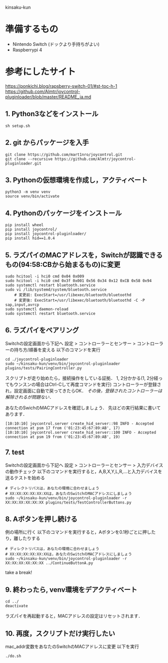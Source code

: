 kinsaku-kun 

# 準備するもの
- Nintendo Switch (ドックより手持ちがよい)
- Raspberrypi 4

# 参考にしたサイト
https://ponkichi.blog/rapsberry-switch-01/#st-toc-h-1
https://github.com/Almtr/joycontrol-pluginloader/blob/master/README_ja.md

## 1. Python3などをインストール
```
sh setup.sh
```

## 2. git からパッケージを入手
```
git clone https://github.com/mart1nro/joycontrol.git
git clone --recursive https://github.com/Almtr/joycontrol-pluginloader.git
```


## 3. Pythonの仮想環境を作成し，アクティベート
```
python3 -m venv venv
source venv/bin/activate
```

## 4. Pythonのパッケージをインストール
```
pip install wheel
pip install joycontrol/
pip install joycontrol-pluginloader/
pip install hid==1.0.4
```

## 5. ラズパイのMACアドレスを，Switchが認識できるもの(94:58:CBから始まるもの)に変更
```
sudo hcitool -i hci0 cmd 0x04 0x009
sudo hcitool -i hci0 cmd 0x3f 0x001 0x56 0x34 0x12 0xCB 0x58 0x94
sudo systemctl restart bluetooth.service
sudo vi /lib/systemd/system/bluetooth.service
	# 変更前: ExecStart=/usr/libexec/bluetooth/bluetoothd
	# 変更後: ExecStart=/usr/libexec/bluetooth/bluetoothd -C -P sap,input,avrcp
sudo systemctl daemon-reload
sudo systemctl restart bluetooth.service
```

## 6. ラズパイをペアリング
Switchの設定画面から下記へ
 設定 > コントローラーとセンサー > コントローラーの持ち方/順番を変える
以下のコマンドを実行
```
cd ./joycontrol-pluginloader
sudo ~/kinsaku-kun/venv/bin/joycontrol-pluginloader plugins/tests/PairingController.py
```
スクリプトが走り始めたら，接続操作をしている証拠．
1, 2分かかる(1, 2分経ってもウンスンの場合はCtrl-Cして再度コマンドを実行)
コントローラーが登録され，設定画面に自動で戻ってきたらOK．
*その後，登録されたコントローラーは解除されるが問題ない．*

あなたのSwichのMACアドレスを確認しましょう．
先ほどの実行結果に書いてあります．
```
[10:10:10] joycontrol.server create_hid_server::98 INFO - Accepted connection at psm 17 from ('01:23:45:67:89:AB', 17)
[10:10:10] joycontrol.server create_hid_server::100 INFO - Accepted connection at psm 19 from ('01:23:45:67:89:AB', 19)
```

## 7. test
Switchの設定画面から下記へ
設定 > コントローラーとセンサー > 入力デバイスの動作チェック
以下のコマンドを実行すると，A,B,X,Y,L,R,...と入力デバイスを送るテストを始める
```
# ディレクトリパスは，あなたの環境に合わせましょう
# XX:XX:XX:XX:XX:XXは，あなたのSwitchのMACアドレスにしましょう
sudo ~/kinsaku-kun/venv/bin/joycontrol-pluginloader -r XX:XX:XX:XX:XX:XX plugins/tests/TestControllerButtons.py
```

## 8. Aボタンを押し続ける
例の場所に行く
以下のコマンドを実行すると，Aボタンを0.1秒ごとに押したり，離したりする
```
# ディレクトリパスは，あなたの環境に合わせましょう
# XX:XX:XX:XX:XX:XXは，あなたのSwitchのMACアドレスにしましょう
sudo ~/kinsaku-kun/venv/bin/joycontrol-pluginloader -r XX:XX:XX:XX:XX:XX ../ContinueButtonA.py
```
take a break!

## 9. 終わったら, venv環境をデアクティベート
```
cd ../
deactivate
```
ラズパイを再起動すると，MACアドレスの設定はリセットされます．

## 10. 再度，スクリプトだけ実行したい
mac_addr変数をあなたのSwitchのMACアドレスに変更
以下を実行
```
./do.sh
```
